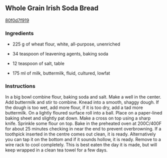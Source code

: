 ## Whole Grain Irish Soda Bread

[80f0d7f919](http://www.food.com/recipe/whole-grain-irish-soda-bread-478237)

### Ingredients

 - 225 g of wheat flour, white, all-purpose, unenriched

 - 34 teaspoon of leavening agents, baking soda

 - 12 teaspoon of salt, table

 - 175 ml of milk, buttermilk, fluid, cultured, lowfat

### Instructions

In a big bowl combine flour, baking soda and salt. Make a well in the center. Add buttermilk and stir to combine. Knead into a smooth, shaggy dough. If the dough is too wet, add more flour, if it is too dry, add a tad more buttermilk. On a lightly floured surface roll into a ball. Place on a paper-lined baking sheet and slightly pat down. Make a cross on top using a sharp knife. Sprinkle some flour on top. Bake in the preheated oven at 200C/400F for about 25 minutes checking in near the end to prevent overbrowning. If a toothpick inserted in the centre comes out clean, it is ready. Alternatively you can tap it on the bottom and if it sounds hollow, it is ready. Remove to a wire rack to cool completely. This is best eaten the day it is made, but will keep wrapped in a clean tea towel for a few days.